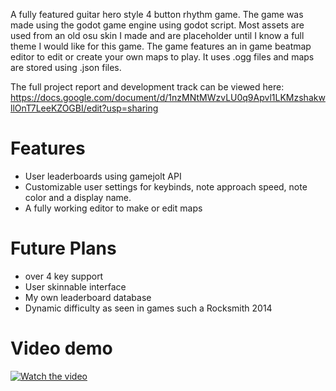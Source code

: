 A fully featured guitar hero style 4 button rhythm game. The game was made using the godot game engine using godot script. Most assets are used from an old osu skin I made and are placeholder until I know a full theme I would like for this game. The game features an in game beatmap editor to edit or create your own maps to play. It uses .ogg files and maps are stored using .json files.

The full project report and development track can be viewed here: https://docs.google.com/document/d/1nzMNtMWzvLU0q9Apvl1LKMzshakwllOnT7LeeKZOGBI/edit?usp=sharing

# Features

- User leaderboards using gamejolt API
- Customizable user settings for keybinds, note approach speed, note color and a display name.
- A fully working editor to make or edit maps

# Future Plans
- over 4 key support
- User skinnable interface
- My own leaderboard database
- Dynamic difficulty as seen in games such a Rocksmith 2014

# Video demo
[![Watch the video](https://img.youtube.com/vi/5QG1Gv-T1cs/hqdefault.jpg)](https://youtu.be/5QG1Gv-T1cs)
